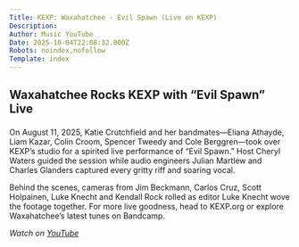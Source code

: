 ```yaml
---
Title: KEXP: Waxahatchee - Evil Spawn (Live on KEXP)
Description: 
Author: Music YouTube
Date: 2025-10-04T22:08:32.000Z
Robots: noindex,nofollow
Template: index
---
```

<h2>
  
  
  Waxahatchee Rocks KEXP with “Evil Spawn” Live
</h2>

<p>On August 11, 2025, Katie Crutchfield and her bandmates—Eliana Athayde, Liam Kazar, Colin Croom, Spencer Tweedy and Cole Berggren—took over KEXP’s studio for a spirited live performance of “Evil Spawn.” Host Cheryl Waters guided the session while audio engineers Julian Martlew and Charles Glanders captured every gritty riff and soaring vocal.  </p>

<p>Behind the scenes, cameras from Jim Beckmann, Carlos Cruz, Scott Holpainen, Luke Knecht and Kendall Rock rolled as editor Luke Knecht wove the footage together. For more live goodness, head to KEXP.org or explore Waxahatchee’s latest tunes on Bandcamp.</p>

<p><em>Watch on <a href="https://www.youtube.com/watch?v=zlsS5wLvwCI" rel="noopener noreferrer">YouTube</a></em></p>

